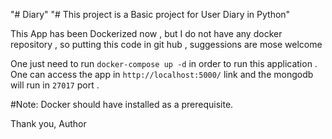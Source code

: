 "# Diary" 
"# This project is a Basic project for User Diary in Python" 

This App has been Dockerized now , but I do not have any docker repository , so putting this code in git hub , suggessions are mose welcome 

One just need to run `docker-compose up -d` in order to run this application . One can access the app in `http://localhost:5000/` link and the mongodb will run in `27017` port .

#Note: Docker should have installed as a prerequisite. 

Thank you, 
Author 
